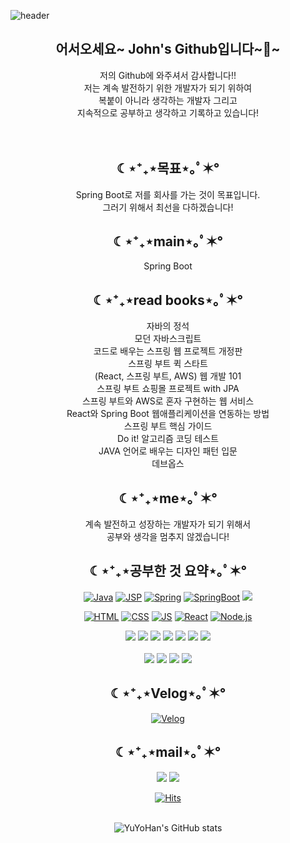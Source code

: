 ![header](https://capsule-render.vercel.app/api?type=waving&color=auto&height=300&weight=1000&section=header&text=Study%20Web&fontSize=90) 

<div align=center><h2>어서오세요~ John's Github입니다~👋~</h2>
 저의 Github에 와주셔서 감사합니다!!<br/>
저는 계속 발전하기 위한 개발자가 되기 위하여<br />
 복붙이 아니라 생각하는 개발자 그리고  <br />
지속적으로 공부하고 생각하고 기록하고 있습니다!
 </div>
<br />
 <br />
<div align=center><h2> ☾⋆⁺₊⋆목표⋆｡ﾟ✶° </h2>
 <span color= green>Spring Boot</span>로 저를  회사를 가는 것이 목표입니다. <br/>
 그러기 위해서 최선을 다하겠습니다!
</div>

<div align=center><h2> ☾⋆⁺₊⋆main⋆｡ﾟ✶° </h2>
Spring Boot
</div>

<div align=center><h2> ☾⋆⁺₊⋆read books⋆｡ﾟ✶°</h2> 
자바의 정석<br /> 
모던 자바스크립트<br />
코드로 배우는 스프링 웹 프로젝트 개정판<br />
스프링 부트 퀵 스타트<br />
(React, 스프링 부트, AWS) 웹 개발 101<br />
스프링 부트 쇼핑몰 프로젝트 with JPA<br />
스프링 부트와 AWS로 혼자 구현하는 웹 서비스<br />
React와 Spring Boot 웹애플리케이션을 연동하는 방법<br />
스프링 부트 핵심 가이드<br />
Do it! 알고리즘 코딩 테스트 <br />
 JAVA 언어로 배우는 디자인 패턴 입문 <br/>
데브옵스  
</div> 
<div align=center><h2> ☾⋆⁺₊⋆me⋆｡ﾟ✶° </h2>

계속 발전하고 성장하는 개발자가 되기 위해서 <br />
 공부와 생각을 멈추지 않겠습니다!
</div>

<div align=center>
<h2 style="text-align :center">☾⋆⁺₊⋆공부한 것 요약⋆｡ﾟ✶°</h2>


 [![Java](https://img.shields.io/badge/Java-green?style=flat-square&logo=Java&logoColor=black)](https://github.com/YuYoHan/Java_Study)
[![JSP](https://img.shields.io/badge/JSP-blue?style=flat-square&logo=JSPt&logoColor=black)](https://github.com/YuYoHan/JSP)
 [![Spring](https://img.shields.io/badge/Spring-6DB33F?style=flat-square&logo=Spring&logoColor=black)](https://github.com/YuYoHan/Spring)
[![SpringBoot](https://img.shields.io/badge/SpringBoot-6DB33F?style=flat-square&logo=SpringBoot&logoColor=black)](https://github.com/YuYoHan/SpringBoot)
  <img src="https://img.shields.io/badge/thymeleaf-005F0F?style=flat-square&logo=thymeleaf&logoColor=white">
 
[![HTML](https://img.shields.io/badge/HTML-E34F26?style=flat-square&logo=HTML&logoColor=black)](https://github.com/YuYoHan/HTML_CSS)
[![CSS](https://img.shields.io/badge/CSS-1572B6?style=flat-square&logo=HTML&logoColor=black)](https://github.com/YuYoHan/HTML_CSS)
[![JS](https://img.shields.io/badge/JavaScript-F7DF1E?style=flat-square&logo=JavaScript&logoColor=black)](https://github.com/YuYoHan/JS)
[![React](https://img.shields.io/badge/React-61DAFB?style=flat-square&logo=React&logoColor=black)](https://github.com/YuYoHan/React)
 [![Node.js](https://img.shields.io/badge/Node.js-339933?style=flat-square&logo=Node.js&logoColor=black)](https://github.com/YuYoHan/Node.js)
 

 <img src="https://img.shields.io/badge/github-181717?style=flat-square&logo=github&logoColor=white">
  <img src="https://img.shields.io/badge/git-F05032?style=flat-square&logo=git&logoColor=white">
<img src="https://img.shields.io/badge/apache tomcat-F8DC75?style=flat-square&logo=apachetomcat&logoColor=white">
 <img src="https://img.shields.io/badge/mysql-4479A1?style=flat-square&logo=mysql&logoColor=white">
  <img src="https://img.shields.io/badge/Oracle-F80000?style=flat-square&logo=Oracle&logoColor=white">
 <img src="https://img.shields.io/badge/H2-blue?style=flat-square&logo=H2&logoColor=white">
 <img src="https://img.shields.io/badge/aws-232F3E?style=flat-square&logo=aws&logoColor=white">
 <br />
 <br />
 <img src="https://img.shields.io/badge/bootstrap-7952B3?style=flat-square&logo=bootstrap&logoColor=white">
<img src="https://img.shields.io/badge/Visual Studio Code-007ACC?style=flat-square&logo=VisualStudioCode&logoColor=white">
 <img src="https://img.shields.io/badge/IntelliJ IDEA-000000?style=flat-square&logo=IntelliJIDEA&logoColor=white">
 <img src="https://img.shields.io/badge/Eclipse IDE-2C2255?style=flat-square&logo=EclipseIDE&logoColor=white">

<h2 style="text-align :center">☾⋆⁺₊⋆Velog⋆｡ﾟ✶°</h2>

 
[![Velog](https://img.shields.io/badge/Velog-20C997?style=flat-square&logo=Velog&logoColor=black)](https://velog.io/@zxzz45/about)
 
 <h2 style="text-align:center">☾⋆⁺₊⋆mail⋆｡ﾟ✶°</h2>
 <a href="mailto:zxzz8014@naver.com"><img src="https://img.shields.io/badge/Naver-03C75A?style=flat-square&logo=Naver&logoColor=white&link=mailto:zxzz8014@naver.com"/></a>
<a href="mailto:dbekdms14744@gmail.com"><img src="https://img.shields.io/badge/Gmail-D0A9F5?style=flat-square&logo=Gmail&logoColor=white&link=mailto:dbekdms14744@gmail.com"/></a>
   
<br />


 
[![Hits](https://hits.seeyoufarm.com/api/count/incr/badge.svg?url=https%3A%2F%2Fgithub.com%2FYuYoHan&count_bg=%2379C83D&title_bg=%23555555&icon=&icon_color=%2335DFF1&title=hits&edge_flat=false)]()
 <br />
 <br />
 
 ![YuYoHan's GitHub stats](https://github-readme-stats.vercel.app/api?username=YuYoHan&show_icons=true&theme=radical)
</div>
  
